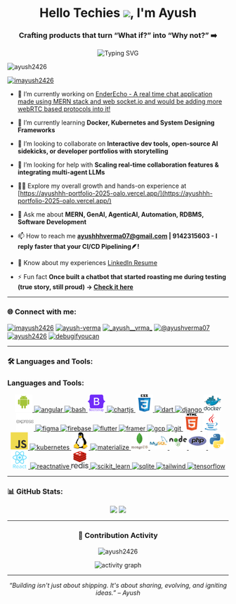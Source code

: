 <h1 align="center">Hello Techies <img src="https://media.giphy.com/media/hvRJCLFzcasrR4ia7z/giphy.gif" width="30px">, I'm Ayush</h1>
<h3 align="center">Crafting products that turn “What if?” into “Why not?” ➡️</h3>

<p align="center">
  <img src="https://readme-typing-svg.herokuapp.com?font=Fira+Code&size=22&pause=1000&color=09F7FF&center=true&vCenter=true&width=435&lines=Full-Stack+Developer;Open-Source+Contributor;AI+Builder;Code+with+Purpose+%F0%9F%94%A5" alt="Typing SVG" />
</p>

<p align="left"> <img src="https://komarev.com/ghpvc/?username=ayush2426&label=Profile%20views&color=0e75b6&style=flat" alt="ayush2426" /> </p>

<p align="left"> <a href="https://twitter.com/imayush2426" target="blank"><img src="https://img.shields.io/twitter/follow/imayush2426?logo=twitter&style=for-the-badge" alt="imayush2426" /></a> </p>

- 🔭 I’m currently working on [EnderEcho - A real time chat application made using MERN stack and web socket.io and would be adding more webRTC based protocols into it!](https://github.com/Ayush2426/EnderxEcho)

- 🌱 I’m currently learning **Docker, Kubernetes and System Designing Frameworks**

- 👯 I’m looking to collaborate on **Interactive dev tools, open-source AI sidekicks, or developer portfolios with storytelling**

- 🤝 I’m looking for help with **Scaling real-time collaboration features & integrating multi-agent LLMs**

- 👨‍💻 Explore my overall growth and hands-on experience at [https://ayushhh-portfolio-2025-oalo.vercel.app/](https://ayushhh-portfolio-2025-oalo.vercel.app/)

- 💬 Ask me about **MERN, GenAI, AgenticAI, Automation, RDBMS, Software Development**

- 📫 How to reach me **ayushhhverma07@gmail.com | 9142315603 - I reply faster that your CI/CD Pipelining🪶!**

- 📄 Know about my experiences [LinkedIn Resume](https://www.linkedin.com/in/ayush-verma-a076a7360/overlay/1752561508004/single-media-viewer/?profileId=ACoAAFnNpucBOSIubzxkffI26pPQLiuFOvkxTf0)

- ⚡ Fun fact **Once built a chatbot that started roasting me during testing (true story, still proud) → [Check it here](https://endermenchatbotaiayushhh.vercel.app/)**

---

<h3 align="left">🌐 Connect with me:</h3>
<p align="left">
  <a href="https://twitter.com/imayush2426" target="blank"><img align="center" src="https://raw.githubusercontent.com/rahuldkjain/github-profile-readme-generator/master/src/images/icons/Social/twitter.svg" alt="imayush2426" height="30" width="40" /></a>
  <a href="https://linkedin.com/in/ayush-verma" target="blank"><img align="center" src="https://raw.githubusercontent.com/rahuldkjain/github-profile-readme-generator/master/src/images/icons/Social/linked-in-alt.svg" alt="ayush-verma" height="30" width="40" /></a>
  <a href="https://instagram.com/_ayush__vrma_" target="blank"><img align="center" src="https://raw.githubusercontent.com/rahuldkjain/github-profile-readme-generator/master/src/images/icons/Social/instagram.svg" alt="_ayush__vrma_" height="30" width="40" /></a>
  <a href="https://www.hackerrank.com/@ayushverma07" target="blank"><img align="center" src="https://raw.githubusercontent.com/rahuldkjain/github-profile-readme-generator/master/src/images/icons/Social/hackerrank.svg" alt="@ayushverma07" height="30" width="40" /></a>
  <a href="https://codeforces.com/profile/ayush2426" target="blank"><img align="center" src="https://raw.githubusercontent.com/rahuldkjain/github-profile-readme-generator/master/src/images/icons/Social/codeforces.svg" alt="ayush2426" height="30" width="40" /></a>
  <a href="https://www.leetcode.com/debugifyoucan" target="blank"><img align="center" src="https://raw.githubusercontent.com/rahuldkjain/github-profile-readme-generator/master/src/images/icons/Social/leet-code.svg" alt="debugifyoucan" height="30" width="40" /></a>
</p>

---

<h3 align="left">🛠️ Languages and Tools:</h3>

<h3 align="left">Languages and Tools:</h3>
<p align="center">
  <a href="https://developer.android.com" target="_blank" rel="noreferrer">
    <img src="https://raw.githubusercontent.com/devicons/devicon/master/icons/android/android-original-wordmark.svg" alt="android" width="40" height="40"/>
  </a>
  <a href="https://angular.io" target="_blank" rel="noreferrer">
    <img src="https://angular.io/assets/images/logos/angular/angular.svg" alt="angular" width="40" height="40"/>
  </a>
  <a href="https://www.gnu.org/software/bash/" target="_blank" rel="noreferrer">
    <img src="https://www.vectorlogo.zone/logos/gnu_bash/gnu_bash-icon.svg" alt="bash" width="40" height="40"/>
  </a>
  <a href="https://getbootstrap.com" target="_blank" rel="noreferrer">
    <img src="https://raw.githubusercontent.com/devicons/devicon/master/icons/bootstrap/bootstrap-plain-wordmark.svg" alt="bootstrap" width="40" height="40"/>
  </a>
  <a href="https://www.chartjs.org" target="_blank" rel="noreferrer">
    <img src="https://www.chartjs.org/media/logo-title.svg" alt="chartjs" width="40" height="40"/>
  </a>
  <a href="https://www.w3schools.com/css/" target="_blank" rel="noreferrer">
    <img src="https://raw.githubusercontent.com/devicons/devicon/master/icons/css3/css3-original-wordmark.svg" alt="css3" width="40" height="40"/>
  </a>
  <a href="https://dart.dev" target="_blank" rel="noreferrer">
    <img src="https://www.vectorlogo.zone/logos/dartlang/dartlang-icon.svg" alt="dart" width="40" height="40"/>
  </a>
  <a href="https://www.djangoproject.com/" target="_blank" rel="noreferrer">
    <img src="https://cdn.worldvectorlogo.com/logos/django.svg" alt="django" width="40" height="40"/>
  </a>
  <a href="https://www.docker.com/" target="_blank" rel="noreferrer">
    <img src="https://raw.githubusercontent.com/devicons/devicon/master/icons/docker/docker-original-wordmark.svg" alt="docker" width="40" height="40"/>
  </a>
  <a href="https://expressjs.com" target="_blank" rel="noreferrer">
    <img src="https://raw.githubusercontent.com/devicons/devicon/master/icons/express/express-original-wordmark.svg" alt="express" width="40" height="40"/>
  </a>
  <a href="https://www.figma.com/" target="_blank" rel="noreferrer">
    <img src="https://www.vectorlogo.zone/logos/figma/figma-icon.svg" alt="figma" width="40" height="40"/>
  </a>
  <a href="https://firebase.google.com/" target="_blank" rel="noreferrer">
    <img src="https://www.vectorlogo.zone/logos/firebase/firebase-icon.svg" alt="firebase" width="40" height="40"/>
  </a>
  <a href="https://flutter.dev" target="_blank" rel="noreferrer">
    <img src="https://www.vectorlogo.zone/logos/flutterio/flutterio-icon.svg" alt="flutter" width="40" height="40"/>
  </a>
  <a href="https://www.framer.com/" target="_blank" rel="noreferrer">
    <img src="https://www.vectorlogo.zone/logos/framer/framer-icon.svg" alt="framer" width="40" height="40"/>
  </a>
  <a href="https://cloud.google.com" target="_blank" rel="noreferrer">
    <img src="https://www.vectorlogo.zone/logos/google_cloud/google_cloud-icon.svg" alt="gcp" width="40" height="40"/>
  </a>
  <a href="https://git-scm.com/" target="_blank" rel="noreferrer">
    <img src="https://www.vectorlogo.zone/logos/git-scm/git-scm-icon.svg" alt="git" width="40" height="40"/>
  </a>
  <a href="https://www.w3.org/html/" target="_blank" rel="noreferrer">
    <img src="https://raw.githubusercontent.com/devicons/devicon/master/icons/html5/html5-original-wordmark.svg" alt="html5" width="40" height="40"/>
  </a>
  <a href="https://www.java.com" target="_blank" rel="noreferrer">
    <img src="https://raw.githubusercontent.com/devicons/devicon/master/icons/java/java-original.svg" alt="java" width="40" height="40"/>
  </a>
  <a href="https://developer.mozilla.org/en-US/docs/Web/JavaScript" target="_blank" rel="noreferrer">
    <img src="https://raw.githubusercontent.com/devicons/devicon/master/icons/javascript/javascript-original.svg" alt="javascript" width="40" height="40"/>
  </a>
  <a href="https://kubernetes.io" target="_blank" rel="noreferrer">
    <img src="https://www.vectorlogo.zone/logos/kubernetes/kubernetes-icon.svg" alt="kubernetes" width="40" height="40"/>
  </a>
  <a href="https://www.linux.org/" target="_blank" rel="noreferrer">
    <img src="https://raw.githubusercontent.com/devicons/devicon/master/icons/linux/linux-original.svg" alt="linux" width="40" height="40"/>
  </a>
  <a href="https://materializecss.com/" target="_blank" rel="noreferrer">
    <img src="https://raw.githubusercontent.com/prplx/svg-logos/5585531d45d294869c4eaab4d7cf2e9c167710a9/svg/materialize.svg" alt="materialize" width="40" height="40"/>
  </a>
  <a href="https://www.mongodb.com/" target="_blank" rel="noreferrer">
    <img src="https://raw.githubusercontent.com/devicons/devicon/master/icons/mongodb/mongodb-original-wordmark.svg" alt="mongodb" width="40" height="40"/>
  </a>
  <a href="https://www.mysql.com/" target="_blank" rel="noreferrer">
    <img src="https://raw.githubusercontent.com/devicons/devicon/master/icons/mysql/mysql-original-wordmark.svg" alt="mysql" width="40" height="40"/>
  </a>
  <a href="https://nodejs.org" target="_blank" rel="noreferrer">
    <img src="https://raw.githubusercontent.com/devicons/devicon/master/icons/nodejs/nodejs-original-wordmark.svg" alt="nodejs" width="40" height="40"/>
  </a>
  <a href="https://www.php.net" target="_blank" rel="noreferrer">
    <img src="https://raw.githubusercontent.com/devicons/devicon/master/icons/php/php-original.svg" alt="php" width="40" height="40"/>
  </a>
  <a href="https://www.python.org" target="_blank" rel="noreferrer">
    <img src="https://raw.githubusercontent.com/devicons/devicon/master/icons/python/python-original.svg" alt="python" width="40" height="40"/>
  </a>
  <a href="https://reactjs.org/" target="_blank" rel="noreferrer">
    <img src="https://raw.githubusercontent.com/devicons/devicon/master/icons/react/react-original-wordmark.svg" alt="react" width="40" height="40"/>
  </a>
  <a href="https://reactnative.dev/" target="_blank" rel="noreferrer">
    <img src="https://reactnative.dev/img/header_logo.svg" alt="reactnative" width="40" height="40"/>
  </a>
  <a href="https://redis.io" target="_blank" rel="noreferrer">
    <img src="https://raw.githubusercontent.com/devicons/devicon/master/icons/redis/redis-original-wordmark.svg" alt="redis" width="40" height="40"/>
  </a>
  <a href="https://scikit-learn.org/" target="_blank" rel="noreferrer">
    <img src="https://upload.wikimedia.org/wikipedia/commons/0/05/Scikit_learn_logo_small.svg" alt="scikit_learn" width="40" height="40"/>
  </a>
  <a href="https://www.sqlite.org/" target="_blank" rel="noreferrer">
    <img src="https://www.vectorlogo.zone/logos/sqlite/sqlite-icon.svg" alt="sqlite" width="40" height="40"/>
  </a>
  <a href="https://tailwindcss.com/" target="_blank" rel="noreferrer">
    <img src="https://www.vectorlogo.zone/logos/tailwindcss/tailwindcss-icon.svg" alt="tailwind" width="40" height="40"/>
  </a>
  <a href="https://www.tensorflow.org" target="_blank" rel="noreferrer">
    <img src="https://www.vectorlogo.zone/logos/tensorflow/tensorflow-icon.svg" alt="tensorflow" width="40" height="40"/>
  </a>
</p>


---

<h3 align="left">📊 GitHub Stats:</h3>

<p align="center">
  <img width="48%" src="https://github-readme-stats.vercel.app/api?username=ayush2426&show_icons=true&theme=radical" />
  <img width="48%" src="https://github-readme-stats.vercel.app/api/top-langs/?username=ayush2426&layout=compact&theme=radical" />
</p>

---

<h3 align="center">🚀 Contribution Activity</h3>

<p align="center" ><img align="center" src="https://github-readme-streak-stats.herokuapp.com/?user=ayush2426&" alt="ayush2426" /></p>

<p align="center">
  <img src="https://github-readme-activity-graph.vercel.app/graph?username=ayush2426&theme=react-dark&hide_border=true" alt="activity graph" />
</p>

---

<p align="center">
  <i>“Building isn't just about shipping. It's about sharing, evolving, and igniting ideas.” – Ayush</i>
</p>
